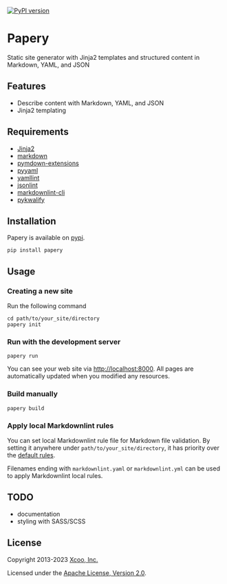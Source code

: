 [![PyPI version](https://badge.fury.io/py/papery.svg)](https://badge.fury.io/py/papery)

# Papery

Static site generator with Jinja2 templates and structured content in Markdown, YAML, and JSON

## Features

- Describe content with Markdown, YAML, and JSON
- Jinja2 templating

## Requirements

- [Jinja2](http://jinja.pocoo.org/)
- [markdown](https://github.com/Python-Markdown/markdown)
- [pymdown-extensions](https://github.com/facelessuser/pymdown-extensions)
- [pyyaml](https://pypi.org/project/PyYAML/)
- [yamllint](https://github.com/adrienverge/yamllint)
- [jsonlint](https://github.com/zaach/jsonlint)
- [markdownlint-cli](https://github.com/igorshubovych/markdownlint-cli)
- [pykwalify](https://github.com/Grokzen/pykwalify)

## Installation

Papery is available on [pypi](https://pypi.python.org/pypi).

```console
pip install papery
```

## Usage

### Creating a new site

Run the following command

```console
cd path/to/your_site/directory
papery init
```

### Run with the development server

```console
papery run
```

You can see your web site via <http://localhost:8000>. All pages are automatically updated when you modified any resources.

### Build manually

```console
papery build
```

### Apply local Markdownlint rules

You can set local Markdownlint rule file for Markdown file validation. By setting it anywhere under `path/to/your_site/directory`, it has priority over the [default rules](https://github.com/withletters/papery/blob/master/papery/lint_configs/markdownlint.yaml).

Filenames ending with `markdownlint.yaml` or `markdownlint.yml` can be used to apply Markdownlint local rules.

## TODO

- documentation
- styling with SASS/SCSS

## License

Copyright 2013-2023 [Xcoo, Inc.][xcoo]

Licensed under the [Apache License, Version 2.0][apache-license-2.0].

[xcoo]: https://xcoo.com
[apache-license-2.0]: http://www.apache.org/licenses/LICENSE-2.0.html
